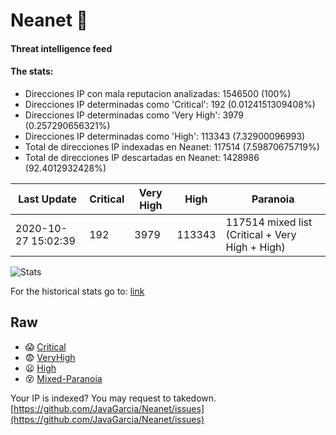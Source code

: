 # Neanet :hocho:
#### Threat intelligence feed
#### The stats:

- Direcciones IP con mala reputacion analizadas: 1546500 (100%)
- Direcciones IP determinadas como 'Critical':  192 (0.0124151309408%)
- Direcciones IP determinadas como 'Very High':  3979 (0.257290656321%)
- Direcciones IP determinadas como 'High':  113343 (7.32900096993)
- Total de direcciones IP indexadas en Neanet:  117514 (7.59870675719%)
- Total de direcciones IP descartadas en Neanet:  1428986 (92.4012932428%)

| Last Update | Critical | Very High | High | Paranoia |
| --- | --- | --- | --- | --- |
| 2020-10-27 15:02:39 | 192 | 3979 | 113343 | 117514 mixed list (Critical + Very High + High)|

![Stats](https://docs.google.com/spreadsheets/d/e/2PACX-1vSnaNMIXVabIpDJjufMlzH7poXnshF3mgd8Is1g9ytUEzVsP5my4Trn8f-xkoLLQ38xpL3HtmUexLo6/pubchart?oid=501124687&format=image)

For the historical stats go to: [link](/stats.csv)
## Raw
- :scream: [Critical](https://raw.githubusercontent.com/JavaGarcia/Neanet/master/blacklists/neanet_critical.txt)
- :fearful: [VeryHigh](https://raw.githubusercontent.com/JavaGarcia/Neanet/master/blacklists/neanet_veryHigh.txtt)
- :frowning: [High](https://raw.githubusercontent.com/JavaGarcia/Neanet/master/blacklists/neanet_high.txt)
- :dizzy_face: [Mixed-Paranoia](https://raw.githubusercontent.com/JavaGarcia/Neanet/master/blacklists/neanet_all.txt)


Your IP is indexed? You may request to takedown. [https://github.com/JavaGarcia/Neanet/issues](https://github.com/JavaGarcia/Neanet/issues)













































































































































































































































































































































































































































































































































































































































































































































































































































































































































































































































































































































































































































































































































































































































































































































































































































































































































































